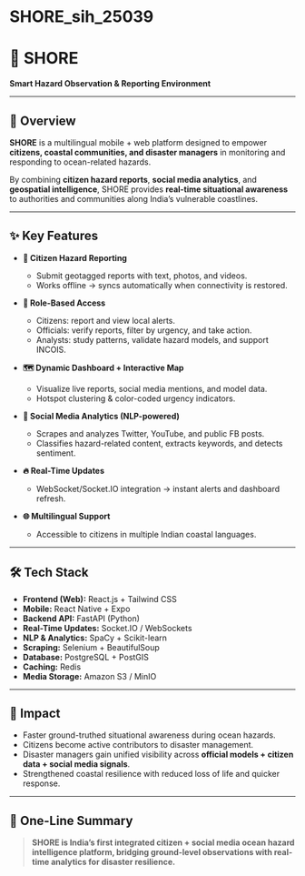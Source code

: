 # SHORE_sih_25039

# 🌊 SHORE

**Smart Hazard Observation & Reporting Environment**

---

## 📌 Overview

**SHORE** is a multilingual mobile + web platform designed to empower **citizens, coastal communities, and disaster managers** in monitoring and responding to ocean-related hazards.

By combining **citizen hazard reports**, **social media analytics**, and **geospatial intelligence**, SHORE provides **real-time situational awareness** to authorities and communities along India’s vulnerable coastlines.

---

## ✨ Key Features

* **📍 Citizen Hazard Reporting**

  * Submit geotagged reports with text, photos, and videos.
  * Works offline → syncs automatically when connectivity is restored.

* **👥 Role-Based Access**

  * Citizens: report and view local alerts.
  * Officials: verify reports, filter by urgency, and take action.
  * Analysts: study patterns, validate hazard models, and support INCOIS.

* **🗺️ Dynamic Dashboard + Interactive Map**

  * Visualize live reports, social media mentions, and model data.
  * Hotspot clustering & color-coded urgency indicators.

* **🤖 Social Media Analytics (NLP-powered)**

  * Scrapes and analyzes Twitter, YouTube, and public FB posts.
  * Classifies hazard-related content, extracts keywords, and detects sentiment.

* **🔥 Real-Time Updates**

  * WebSocket/Socket.IO integration → instant alerts and dashboard refresh.

* **🌐 Multilingual Support**

  * Accessible to citizens in multiple Indian coastal languages.

---

## 🛠️ Tech Stack

* **Frontend (Web):** React.js + Tailwind CSS
* **Mobile:** React Native + Expo
* **Backend API:** FastAPI (Python)
* **Real-Time Updates:** Socket.IO / WebSockets
* **NLP & Analytics:** SpaCy + Scikit-learn
* **Scraping:** Selenium + BeautifulSoup
* **Database:** PostgreSQL + PostGIS
* **Caching:** Redis
* **Media Storage:** Amazon S3 / MinIO

---

## 🚀 Impact

* Faster ground-truthed situational awareness during ocean hazards.
* Citizens become active contributors to disaster management.
* Disaster managers gain unified visibility across **official models + citizen data + social media signals**.
* Strengthened coastal resilience with reduced loss of life and quicker response.

---

## 📖 One-Line Summary

> **SHORE is India’s first integrated citizen + social media ocean hazard intelligence platform, bridging ground-level observations with real-time analytics for disaster resilience.**

